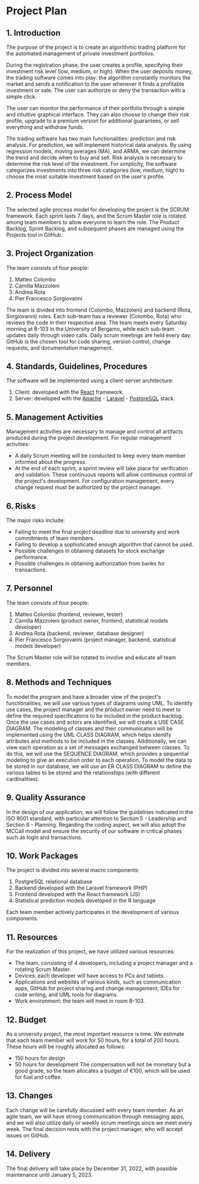 # Project Plan

## 1. Introduction
The purpose of the project is to create an algorithmic trading platform for the automated management of private investment portfolios.

During the registration phase, the user creates a profile, specifying their investment risk level (low, medium, or high). When the user deposits money, the trading software comes into play: the algorithm constantly monitors the market and sends a notification to the user whenever it finds a profitable investment or sale. The user can authorize or deny the transaction with a simple click.

The user can monitor the performance of their portfolio through a simple and intuitive graphical interface. They can also choose to change their risk profile, upgrade to a premium version for additional guarantees, or sell everything and withdraw funds.

The trading software has two main functionalities: prediction and risk analysis. For prediction, we will implement historical data analysis. By using regression models, moving averages (MA), and ARMA, we can determine the trend and decide when to buy and sell. Risk analysis is necessary to determine the risk level of the investment. For simplicity, the software categorizes investments into three risk categories (low, medium, high) to choose the most suitable investment based on the user's profile.

## 2. Process Model
The selected agile process model for developing the project is the SCRUM framework. Each sprint lasts 7 days, and the Scrum Master role is rotated among team members to allow everyone to learn the role. The Product Backlog, Sprint Backlog, and subsequent phases are managed using the Projects tool in GitHub.

## 3. Project Organization
The team consists of four people:
1. Matteo Colombo
2. Camilla Mazzoleni
3. Andrea Rota
4. Pier Francesco Sorgiovanni

The team is divided into frontend (Colombo, Mazzoleni) and backend (Rota, Sorgiovanni) roles. Each sub-team has a reviewer (Colombo, Rota) who reviews the code in their respective area. The team meets every Saturday morning at B-103 in the University of Bergamo, while each sub-team updates daily through video calls. Daily scrum meetings are held every day. GitHub is the chosen tool for code sharing, version control, change requests, and documentation management.

## 4. Standards, Guidelines, Procedures
The software will be implemented using a client-server architecture:
1. Client: developed with the [React](https://reactjs.org/) framework.
2. Server: developed with the [Apache](https://httpd.apache.org/) - [Laravel](https://laravel.com/) - [PostgreSQL](https://www.postgresql.org/) stack.

## 5. Management Activities
Management activities are necessary to manage and control all artifacts produced during the project development. For regular management activities:
- A daily Scrum meeting will be conducted to keep every team member informed about the progress.
- At the end of each sprint, a sprint review will take place for verification and validation. These continuous reports will allow continuous control of the project's development. For configuration management, every change request must be authorized by the project manager.

## 6. Risks
The major risks include:
- Failing to meet the final project deadline due to university and work commitments of team members.
- Failing to develop a sophisticated enough algorithm that cannot be used.
- Possible challenges in obtaining datasets for stock exchange performance.
- Possible challenges in obtaining authorization from banks for transactions.

## 7. Personnel
The team consists of four people:
1. Matteo Colombo (frontend, reviewer, tester)
2. Camilla Mazzoleni (product owner, frontend, statistical models developer)
3. Andrea Rota (backend, reviewer, database designer)
4. Pier Francesco Sorgiovanni (project manager, backend, statistical models developer)

The Scrum Master role will be rotated to involve and educate all team members.

## 8. Methods and Techniques
To model the program and have a broader view of the project's functionalities, we will use various types of diagrams using UML. To identify use cases, the project manager and the product owner need to meet to define the required specifications to be included in the product backlog. Once the use cases and actors are identified, we will create a USE CASE DIAGRAM. The modeling of classes and their communication will be implemented using the UML CLASS DIAGRAM, which helps identify attributes and methods to be included in the classes. Additionally, we can view each operation as a set of messages exchanged between classes. To do this, we will use the SEQUENCE DIAGRAM, which provides a sequential modeling to give an execution order to each operation. To model the data to be stored in our database, we will use an ER CLASS DIAGRAM to define the various tables to be stored and the relationships (with different cardinalities).

## 9. Quality Assurance
In the design of our application, we will follow the guidelines indicated in the ISO 9001 standard, with particular attention to Section 5 - Leadership and Section 6 - Planning. Regarding the coding aspect, we will also adopt the MCCall model and ensure the security of our software in critical phases such as login and transactions.

## 10. Work Packages
The project is divided into several macro components:
1. PostgreSQL relational database
2. Backend developed with the Laravel framework (PHP)
3. Frontend developed with the React framework (JS)
4. Statistical prediction models developed in the R language

Each team member actively participates in the development of various components.

## 11. Resources
For the realization of this project, we have utilized various resources:
- The team, consisting of 4 developers, including a project manager and a rotating Scrum Master.
- Devices: each developer will have access to PCs and tablets.
- Applications and websites of various kinds, such as communication apps, GitHub for project sharing and change management, IDEs for code writing, and UML tools for diagrams.
- Work environment: the team will meet in room B-103.

## 12. Budget
As a university project, the most important resource is time. We estimate that each team member will work for 50 hours, for a total of 200 hours. These hours will be roughly allocated as follows:
- 150 hours for design
- 50 hours for development
The compensation will not be monetary but a good grade, so the team allocates a budget of €100, which will be used for fuel and coffee.

## 13. Changes
Each change will be carefully discussed with every team member. As an agile team, we will have strong communication through messaging apps, and we will also utilize daily or weekly scrum meetings since we meet every week. The final decision rests with the project manager, who will accept issues on GitHub.

## 14. Delivery
The final delivery will take place by December 31, 2022, with possible maintenance until January 5, 2023.

